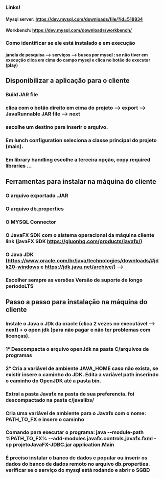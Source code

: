 ### Links!

#### Mysql server: https://dev.mysql.com/downloads/file/?id=518834
#### Workbench: https://dev.mysql.com/downloads/workbench/

### Como identificar se ele está instalado e em execução

#### janela de pesquisa --> serviços --> busca por mysql : se não tiver em execução clica em cima do campo mysql e clica no botão de executar (play)

## Disponibilizar a aplicação para o cliente

### Build JAR file
### clica com o botão direito em cima do projeto --> export --> JavaRunnable JAR file --> next
### escolhe um destino para inserir o arquivo.
### Em lunch configuration seleciona a classe principal do projeto (main).
### Em library handling escolhe a terceira opção, copy required libraries ...

## Ferramentas para instalar na  máquina do cliente

### O arquivo exportado .JAR
### O arquivo db.properties
### O MYSQL Connector
### O JavaFX SDK com o sistema operacional da máquina cliente link (javaFX SDK https://gluonhq.com/products/javafx/)
### O Java JDK (https://www.oracle.com/br/java/technologies/downloads/#jdk20-windows e https://jdk.java.net/archive/) -->
### Escolher sempre as versões Versão de suporte de longo períodoLTS

## Passo a passo para instalação na máquina do cliente

### Instale o Java o JDk da oracle (clica 2 vezes no executável --> next) + o open jdk (para não pagar e não ter problemas com licenças).

### 1° Descompacta o arquivo openJdk na pasta C/arquivos de programas
### 2° Cria a variável de ambiente JAVA_HOME caso não exista, se existir insere o caminho do JDK. Edita a variável path inserindo o caminho do OpenJDK até a pasta bin. 

### Extrai a pasta Javafx na pasta de sua preferencia. foi descompactado na pasta c/javalibs/
### Cria uma variável de ambiente para o Javafx com o nome: PATH_TO_FX e insere o caminho
### Comando para executar o programa: java --module-path %PATH_TO_FX% --add-modules javafx.controls,javafx.fxml -cp projetoJavaFX-JDBC.jar application.Main
### É preciso instalar o banco de dados e popular ou inserir os dados do banco de dados remoto no arquivo db.properties. verificar se o serviço do mysql está rodando e abrir o SGBD